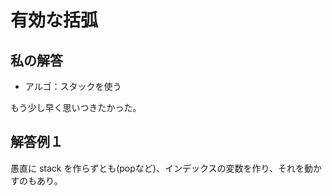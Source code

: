 # 有効な括弧

## 私の解答

- アルゴ：スタックを使う

もう少し早く思いつきたかった。

## 解答例１

愚直に stack を作らずとも(popなど)、インデックスの変数を作り、それを動かすのもあり。

